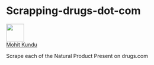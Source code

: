 # Scrapping-drugs-dot-com
<img src="https://github.com/favicon.ico" width="48">
<div class="LI-profile-badge"  data-version="v1" data-size="medium" data-locale="en_US" data-type="vertical" data-theme="dark" data-vanity="mohit-kundu"><a class="LI-simple-link" href='https://in.linkedin.com/in/mohit-kundu?trk=profile-badge'>Mohit Kundu</a></div>

Scrape each of the Natural Product Present on drugs.com 
